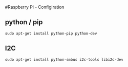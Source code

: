 #Raspberry Pi - Configiration

## python / pip
```
sudo apt-get install python-pip python-dev
```


## I2C 
```
sudo apt-get install python-smbus i2c-tools libi2c-dev
```
